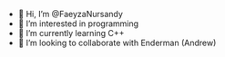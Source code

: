 - 👋 Hi, I’m @FaeyzaNursandy
- 👀 I’m interested in programming
- 🌱 I’m currently learning C++
- 💞️ I’m looking to collaborate with Enderman (Andrew)

<!---
FaeyzaNursandy/FaeyzaNursandy is a ✨ special ✨ repository because its `README.md` (this file) appears on your GitHub profile.
You can click the Preview link to take a look at your changes.
--->
